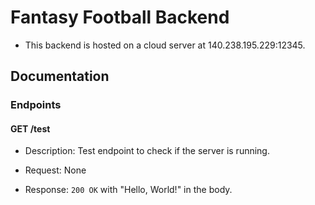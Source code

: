 # Fantasy Football Backend

- This backend is hosted on a cloud server at 140.238.195.229:12345.

## Documentation

### Endpoints

#### GET /test

- Description: Test endpoint to check if the server is running.

- Request: None

- Response: `200 OK` with "Hello, World!" in the body.